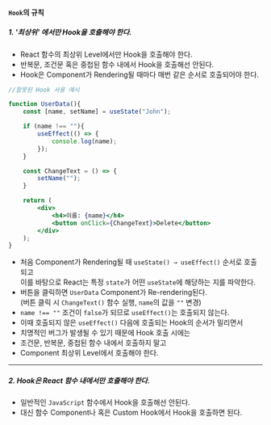 #### `Hook`의 규칙

##### 1. '최상위' 에서만 Hook을 호출해야 한다.

- React 함수의 최상위 Level에서만 Hook을 호출해야 한다.
- 반복문, 조건문 혹은 중첩된 함수 내에서 Hook을 호출해선 안된다.
- Hook은 Component가 Rendering될 때마다 매번 같은 순서로 호출되어야 한다.

``` jsx
//잘못된 Hook 사용 예시

function UserData(){
	const [name, setName] = useState("John");

	if (name !== ""){
		useEffect(() => {
			console.log(name);
		});
	}

	const ChangeText = () => {
		setName("");
	}

	return (
		<div>
			<h4>이름: {name}</h4>
			<button onClick={ChangeText}>Delete</button>
		</div>
	);
}
```

- 처음 Component가 Rendering될 때  `useState() → useEffect()` 순서로 호출되고 <br/>
	이를 바탕으로 React는 특정 `state`가 어떤 `useState`에 해당하는 지를 파악한다.
- 버튼을 클릭하면 `UserData` Component가 Re-rendering된다. <br/>
	(버튼 클릭 시 `ChangeText()` 함수 실행, `name`의 값을 `""` 변경)
- `name !== ""` 조건이 `false`가 되므로 `useEffect()`는 호출되지 않는다.
- 이때 호출되지 않은 `useEffect()` 다음에 호출되는 Hook의 순서가 밀리면서
- 치명적인 버그가 발생될 수 있기 때문에 Hook 호출 시에는
- 조건문, 반복문, 중첩된 함수 내에서 호출하지 말고
- Component 최상위 Level에서 호출해야 한다.

---
##### 2. Hook은 React 함수 내에서만 호출해야 한다.

- 일반적인 `JavaScript` 함수에서 Hook을 호출해선 안된다.
- 대신 함수 Component나 혹은 Custom Hook에서 Hook을 호출하면 된다.

